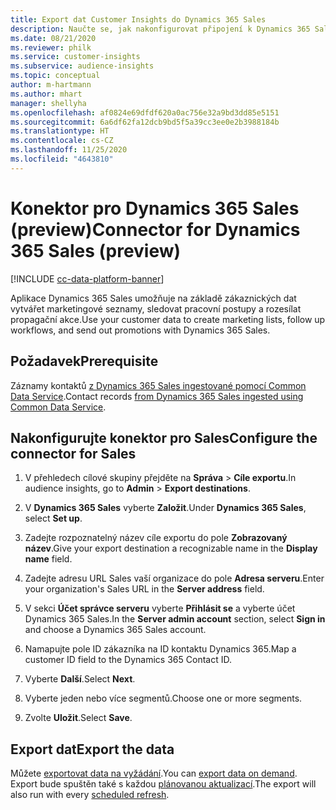 ```yaml
---
title: Export dat Customer Insights do Dynamics 365 Sales
description: Naučte se, jak nakonfigurovat připojení k Dynamics 365 Sales.
ms.date: 08/21/2020
ms.reviewer: philk
ms.service: customer-insights
ms.subservice: audience-insights
ms.topic: conceptual
author: m-hartmann
ms.author: mhart
manager: shellyha
ms.openlocfilehash: af0824e69dfdf620a0ac756e32a9bd3dd85e5151
ms.sourcegitcommit: 6a6df62fa12dcb9bd5f5a39cc3ee0e2b3988184b
ms.translationtype: HT
ms.contentlocale: cs-CZ
ms.lasthandoff: 11/25/2020
ms.locfileid: "4643810"
---
```

# <a name="connector-for-dynamics-365-sales-preview"></a><span data-ttu-id="49e9e-103">Konektor pro Dynamics 365 Sales (preview)</span><span class="sxs-lookup"><span data-stu-id="49e9e-103">Connector for Dynamics 365 Sales (preview)</span></span>

[!INCLUDE [cc-data-platform-banner](../includes/cc-data-platform-banner.md)]

<span data-ttu-id="49e9e-104">Aplikace Dynamics 365 Sales umožňuje na základě zákaznických dat vytvářet marketingové seznamy, sledovat pracovní postupy a rozesílat propagační akce.</span><span class="sxs-lookup"><span data-stu-id="49e9e-104">Use your customer data to create marketing lists, follow up workflows, and send out promotions with Dynamics 365 Sales.</span></span>

## <a name="prerequisite"></a><span data-ttu-id="49e9e-105">Požadavek</span><span class="sxs-lookup"><span data-stu-id="49e9e-105">Prerequisite</span></span>

<span data-ttu-id="49e9e-106">Záznamy kontaktů [z Dynamics 365 Sales ingestované pomocí Common Data Service](connect-power-query.md).</span><span class="sxs-lookup"><span data-stu-id="49e9e-106">Contact records [from Dynamics 365 Sales ingested using Common Data Service](connect-power-query.md).</span></span>

## <a name="configure-the-connector-for-sales"></a><span data-ttu-id="49e9e-107">Nakonfigurujte konektor pro Sales</span><span class="sxs-lookup"><span data-stu-id="49e9e-107">Configure the connector for Sales</span></span>

1. <span data-ttu-id="49e9e-108">V přehledech cílové skupiny přejděte na **Správa** > **Cíle exportu**.</span><span class="sxs-lookup"><span data-stu-id="49e9e-108">In audience insights, go to **Admin** > **Export destinations**.</span></span>

1. <span data-ttu-id="49e9e-109">V **Dynamics 365 Sales** vyberte **Založit**.</span><span class="sxs-lookup"><span data-stu-id="49e9e-109">Under **Dynamics 365 Sales**, select **Set up**.</span></span>

1. <span data-ttu-id="49e9e-110">Zadejte rozpoznatelný název cíle exportu do pole **Zobrazovaný název**.</span><span class="sxs-lookup"><span data-stu-id="49e9e-110">Give your export destination a recognizable name in the **Display name** field.</span></span>

1. <span data-ttu-id="49e9e-111">Zadejte adresu URL Sales vaší organizace do pole **Adresa serveru**.</span><span class="sxs-lookup"><span data-stu-id="49e9e-111">Enter your organization's Sales URL in the **Server address** field.</span></span>

1. <span data-ttu-id="49e9e-112">V sekci **Účet správce serveru** vyberte **Přihlásit se** a vyberte účet Dynamics 365 Sales.</span><span class="sxs-lookup"><span data-stu-id="49e9e-112">In the **Server admin account** section, select **Sign in** and choose a Dynamics 365 Sales account.</span></span>

1. <span data-ttu-id="49e9e-113">Namapujte pole ID zákazníka na ID kontaktu Dynamics 365.</span><span class="sxs-lookup"><span data-stu-id="49e9e-113">Map a customer ID field to the Dynamics 365 Contact ID.</span></span>

1. <span data-ttu-id="49e9e-114">Vyberte **Další**.</span><span class="sxs-lookup"><span data-stu-id="49e9e-114">Select **Next**.</span></span>

1. <span data-ttu-id="49e9e-115">Vyberte jeden nebo více segmentů.</span><span class="sxs-lookup"><span data-stu-id="49e9e-115">Choose one or more segments.</span></span>

1. <span data-ttu-id="49e9e-116">Zvolte **Uložit**.</span><span class="sxs-lookup"><span data-stu-id="49e9e-116">Select **Save**.</span></span>

## <a name="export-the-data"></a><span data-ttu-id="49e9e-117">Export dat</span><span class="sxs-lookup"><span data-stu-id="49e9e-117">Export the data</span></span>

<span data-ttu-id="49e9e-118">Můžete [exportovat data na vyžádání](export-destinations.md).</span><span class="sxs-lookup"><span data-stu-id="49e9e-118">You can [export data on demand](export-destinations.md).</span></span> <span data-ttu-id="49e9e-119">Export bude spuštěn také s každou [plánovanou aktualizací](system.md#schedule-tab).</span><span class="sxs-lookup"><span data-stu-id="49e9e-119">The export will also run with every [scheduled refresh](system.md#schedule-tab).</span></span>
